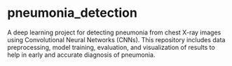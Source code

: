 # pneumonia_detection
A deep learning project for detecting pneumonia from chest X-ray images using Convolutional Neural Networks (CNNs).  This repository includes data preprocessing, model training, evaluation, and visualization of results to help  in early and accurate diagnosis of pneumonia.
